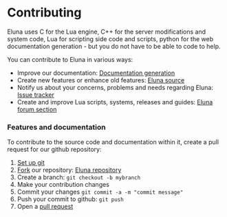 # Contributing
Eluna uses C for the Lua engine, C++ for the server modifications and system code, Lua for scripting side code and scripts, python for the web documentation generation - but you do not have to be able to code to help.

You can contribute to Eluna in various ways:
* Improve our documentation: [Documentation generation](DOC_GEN.md)
* Create new features or enhance old features: [Eluna source](https://github.com/ElunaLuaEngine/Eluna)
* Notify us about your concerns, problems and needs regarding Eluna: [Issue tracker](https://github.com/ElunaLuaEngine/Eluna/issues)
* Create and improve Lua scripts, systems, releases and guides: [Eluna forum section](http://emudevs.com/forumdisplay.php/15-Eluna-Lua-Engine-%C2%A9)

### Features and documentation
To contribute to the source code and documentation within it, create a pull request for our github repository:

1. [Set up git](https://help.github.com/articles/set-up-git/)
2. [Fork](https://help.github.com/articles/fork-a-repo/) our repository: [Eluna repository](https://github.com/ElunaLuaEngine/Eluna)
3. Create a branch: `git checkout -b mybranch`
4. Make your contribution changes
5. Commit your changes `git commit -a -m "commit message"`
6. Push your commit to github: `git push`
7. Open a [pull request](https://help.github.com/articles/using-pull-requests/)
